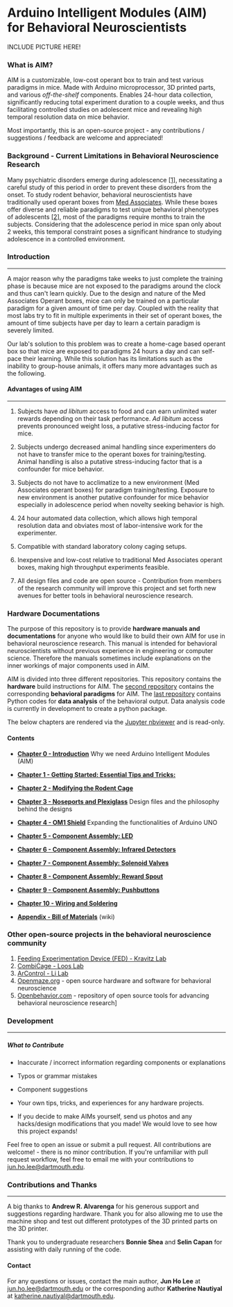 
# Arduino Intelligent Modules (AIM) for Behavioral Neuroscientists

INCLUDE PICTURE HERE!

### What is AIM?

AIM is a customizable, low-cost operant box to train and test various paradigms in mice. Made with Arduino microprocessor, 3D printed parts, and various *off-the-shelf* components. Enables 24-hour data collection, significantly reducing total experiment duration to a couple weeks, and thus facilitating controlled studies on adolescent mice and revealing high temporal resolution data on mice behavior.

Most importantly, this is an open-source project - any contributions / suggestions / feedback are welcome and appreciated!

### Background - Current Limitations in Behavioral Neuroscience Research

Many psychiatric disorders emerge during adolescence [[1]](https://www.ncbi.nlm.nih.gov/pubmed/28198416), necessitating a careful study of this period in order to prevent these disorders from the onset. To study rodent behavior, behavioral neuroscientists have traditionally used operant boxes from [Med Associates](https://www.med-associates.com/). While these boxes offer diverse and reliable paradigms to test unique behavioral phenotypes of adolescents [[2]](https://www.ncbi.nlm.nih.gov/pmc/articles/PMC5453624/), most of the paradigms require months to train the subjects. Considering that the adolescence period in mice span only about 2 weeks, this temporal constraint poses a significant hindrance to studying adolescence in a controlled environment.

### Introduction
_____

A major reason why the paradigms take weeks to just complete the training phase is because mice are not exposed to the paradigms around the clock and thus can't learn quickly. Due to the design and nature of the Med Associates Operant boxes, mice can only be trained on a particular paradigm for a given amount of time per day. Coupled with the reality that most labs try to fit in multiple experiments in their set of operant boxes, the amount of time subjects have per day to learn a certain paradigm is severely limited.

Our lab's solution to this problem was to create a home-cage based operant box so that mice are exposed to paradigms 24 hours a day and can self-pace their learning. While this solution has its limitations such as the inability to group-house animals, it offers many more advantages such as the following.

#### Advantages of using AIM
_____

1. Subjects have *ad libitum* access to food and can earn unlimited water rewards depending on their task performance. *Ad libitum* access prevents pronounced weight loss, a putative stress-inducing factor for mice.

2. Subjects undergo decreased animal handling since experimenters do not have to transfer mice to the operant boxes for training/testing. Animal handling is also a putative stress-inducing factor that is a confounder for mice behavior.

3. Subjects do not have to acclimatize to a new environment (Med Associates operant boxes) for paradigm training/testing. Exposure to new environment is another putative confounder for mice behavior especially in adolescence period when novelty seeking behavior is high.

4. 24 hour automated data collection, which allows high temporal resolution data and obviates most of labor-intensive work for the experimenter.

5. Compatible with standard laboratory colony caging setups.

6. Inexpensive and low-cost relative to traditional Med Associates operant boxes, making high throughput experiments feasible.

7. All design files and code are open source - Contribution from members of the research community will improve this project and set forth new avenues for better tools in behavioral neuroscience research.

### Hardware Documentations

The purpose of this repository is to provide **hardware manuals and documentations** for anyone who would like to build their own AIM for use in behavioral neuroscience research. This manual is intended for behavioral neuroscientists without previous experience in engineering or computer science. Therefore the manuals sometimes include explanations on the inner workings of major components used in AIM.

AIM is divided into three different repositories. This repository contains the **hardware** build instructions for AIM. The [second repository](https://github.com/jhl0204/DNAMIC_Arduino_Software_Programs) contains the corresponding **behavioral paradigms** for AIM. The [last repository](https://github.com/jhl0204/DNAMIC_Data_Analysis) contains Python codes for **data analysis** of the behavioral output. Data analysis code is currently in development to create a python package.

The below chapters are rendered via the [Jupyter nbviewer](https://nbviewer.ipython.org/) and is read-only.

#### Contents

* [**Chapter 0 - Introduction**](aa) Why we need Arduino Intelligent Modules (AIM)
* [**Chapter 1 - Getting Started: Essential Tips and Tricks:**](aa)
* [**Chapter 2 - Modifying the Rodent Cage**](aa)
* [**Chapter 3 - Noseports and Plexiglass**](aa) Design files and the philosophy behind the designs
* [**Chapter 4 - OM1 Shield**](aa) Expanding the functionalities of Arduino UNO
* [**Chapter 5 - Component Assembly: LED**](aa)
* [**Chapter 6 - Component Assembly: Infrared Detectors**](aa)
* [**Chapter 7 - Component Assembly: Solenoid Valves**](aa)
* [**Chapter 8 - Component Assembly: Reward Spout**](aa)
* [**Chapter 9 - Component Assembly: Pushbuttons**](aa)
* [**Chapter 10 - Wiring and Soldering**](aa)

* [**Appendix - Bill of Materials**](aa)  (wiki)


### Other open-source projects in the behavioral neuroscience community

1. [Feeding Experimentation Device (FED) - Kravitz Lab](https://github.com/KravitzLab/FED)
2. [CombiCage - Loos Lab](https://www.ncbi.nlm.nih.gov/pmc/articles/PMC5309744/)
3. [ArControl - Li Lab](https://github.com/chenxinfeng4/ArControl)
4. [Openmaze.org](http://openmaze.org/) - open source hardware and software for behavioral neuroscience
5. [Openbehavior.com](http://openbehavior.com/) - repository of open source tools for advancing behavioral neuroscience research]


### Development
_____

##### What to Contribute

- Inaccurate / incorrect information regarding components or explanations
- Typos or grammar mistakes
- Component suggestions
- Your own tips, tricks, and experiences for any hardware projects.

- If you decide to make AIMs yourself, send us photos and any hacks/design modifications that you made! We would love to see how this project expands!



Feel free to open an issue or submit a pull request. All contributions are welcome! - there is no minor contribution. If you're unfamiliar with pull request workflow, feel free to email me with your contributions to jun.ho.lee@dartmouth.edu.


### Contributions and Thanks
_____

A big thanks to **Andrew R. Alvarenga** for his generous support and suggestions regarding hardware. Thank you for also allowing me to use the machine shop and test out different prototypes of the 3D printed parts on the 3D printer.

Thank you to undergraduate researchers **Bonnie Shea** and **Selin Capan** for assisting with daily running of the code.


#### Contact

For any questions or issues, contact the main author, **Jun Ho Lee** at jun.ho.lee@dartmouth.edu or the corresponding author **Katherine Nautiyal** at katherine.nautiyal@dartmouth.edu.
